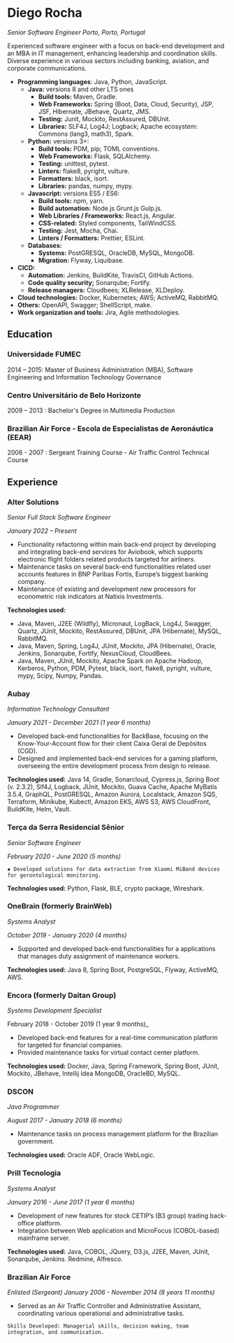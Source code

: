 # Diego Rocha

_Senior Software Engineer Porto, Porto, Portugal_

Experienced software engineer with a focus on back-end development and an MBA in IT management, enhancing leadership and
coordination skills. Diverse experience in various sectors including banking, aviation, and corporate communications.

- **Programming languages**: Java, Python, JavaScript.
    - **Java:** versions 8 and other LTS ones
        - **Build tools:** Maven, Gradle.
        - **Web Frameworks:** Spring (Boot, Data, Cloud, Security), JSP, JSF, Hibernate, JBehave, Quartz, JMS.
        - **Testing:** Junit, Mockito, RestAssured, DBUnit.
        - **Libraries:** SLF4J, Log4J; Logback; Apache ecosystem: Commons (lang3, math3), Spark.
    - **Python:** versions 3+:
        - **Build tools:** PDM, pip; TOML conventions.
        - **Web Frameworks:** Flask, SQLAlchemy.
        - **Testing:** unittest, pytest.
        - **Linters:** flake8, pyright, vulture.
        - **Formatters:** black, isort.
        - **Libraries:** pandas, numpy, mypy.
    - **Javascript:** versions ES5 / ES6:
        - **Build tools:** npm, yarn.
        - **Build automation:** Node.js Grunt.js Gulp.js.
        - **Web Libraries / Frameworks:** React.js, Angular.
        - **CSS-related:** Styled components, TailWindCSS.
        - **Testing:** Jest, Mocha, Chai.
        - **Linters / Formatters:** Prettier, ESLint.
    - **Databases:**
        - **Systems:** PostGRESQL, OracleDB, MySQL, MongoDB.
        - **Migration:** Flyway, Liquibase.
- **CICD:**
    - **Automation:** Jenkins, BuildKite, TravisCI, GitHub Actions.
    - **Code quality security;** Sonarqube; Fortify.
    - **Release managers:** Cloudbees; XLRelease, XLDeploy.
- **Cloud technologies:** Docker, Kubernetes; AWS; ActiveMQ, RabbitMQ.
- **Others:** OpenAPI, Swagger; ShellScript, make.
- **Work organization and tools:** Jira, Agile methodologies.

## Education

### Universidade FUMEC

2014 – 2015: Master of Business Administration (MBA), Software Engineering and Information Technology Governance

### Centro Universitário de Belo Horizonte

2009 – 2013 : Bachelor's Degree in Multimedia Production

### Brazilian Air Force - Escola de Especialistas de Aeronáutica (EEAR)

2006 - 2007 : Sergeant Training Course - Air Traffic Control Technical Course

## Experience

### Alter Solutions

_Senior Full Stack Software Engineer_

_January 2022 – Present_

- Functionality refactoring within main back-end project by developing and integrating back-end services for
  Aviobook, which supports electronic flight folders related products targeted for airliners.
- Maintenance tasks on several back-end functionalities related user accounts features in BNP Paribas Fortis,
  Europe’s biggest banking company.
- Maintenance of existing and development new processors for econometric risk indicators at Natixis
  Investments.

**Technologies used:**

- Java, Maven, J2EE (Wildfly), Micronaut, LogBack, Log4J, Swagger, Quartz, JUnit, Mockito, RestAssured, DBUnit,
  JPA (Hibernate), MySQL, RabbitMQ.
- Java, Maven, Spring, Log4J, JUnit, Mockito, JPA (Hibernate), Oracle, Jenkins, Sonarqube, Fortify, NexusCloud,
  CloudBees.
- Java, Maven, JUnit, Mockito, Apache Spark on Apache Hadoop, Kerberos, Python, PDM, Pytest, black, isort,
  flake8, pyright, vulture, mypy, Scipy, Numpy, Pandas.

### Aubay

_Information Technology Consultant_

_January 2021 - December 2021 (1 year 6 months)_

* Developed back-end functionalities for BackBase, focusing on the Know-Your-Account flow for their client
  Caixa Geral de Depósitos (CGD).
* Designed and implemented back-end services for a gaming platform, overseeing the entire development
  process from design to release.

**Technologies used:** Java 14, Gradle, Sonarcloud, Cypress.js, Spring Boot (v. 2.3.2), Slf4J, Logback, JUnit, Mockito,
Guava Cache, Apache MyBatis 3.5.4, GraphQL, PostGRESQL, Amazon Aurora, Localstack, Amazon SQS, Terraform, Minikube,
Kubectl, Amazon EKS, AWS S3, AWS CloudFront, BuildKite, Helm, Vault.

### Terça da Serra Residencial Sênior

_Senior Software Engineer_

_February 2020 - June 2020 (5 months)_

```
▪ Developed solutions for data extraction from Xiaomi MiBand devices for gerontological monitoring.
```

**Technologies used:** Python, Flask, BLE, crypto package, Wireshark.

### OneBrain (formerly BrainWeb)

_Systems Analyst_

_October 2019 - January 2020 (4 months)_

- Supported and developed back-end functionalities for a applications that manages duty assignment of
  maintenance workers.

**Technologies used:** Java 8, Spring Boot, PostgreSQL, Flyway, ActiveMQ, AWS.

### Encora (formerly Daitan Group)

_Systems Development Specialist_

February 2018 - October 2019 (1 year 9 months)_

* Developed back-end features for a real-time communication platform for targeted for financial companies.
* Provided maintenance tasks for virtual contact center platform.

**Technologies used:**  Docker, Java, Spring Framework, Spring Boot, JUnit, Mockito, JBehave, Intellij Idea MongoDB,
OracleBD, MySQL.

### DSCON

_Java Programmer_

_August 2017 - January 2018 (6 months)_

- Maintenance tasks on process management platform for the Brazilian government.

**Technologies used:** Oracle ADF, Oracle WebLogic.

### Prill Tecnologia

_Systems Analyst_

_January 2016 - June 2017 (1 year 6 months)_

- Development of new features for stock CETIP’s (B3 group) trading back-office platform.
- Integration between Web application and MicroFocus (COBOL-based) mainframe server.

**Technologies used:** Java, COBOL, JQuery, D3.js, J2EE, Maven, JUnit, Sonarqube, Jenkins. Redmine, Alfresco.

### Brazilian Air Force

_Enlisted (Sergeant)
January 2006 - November 2014 (8 years 11 months)_

- Served as an Air Traffic Controller and Administrative Assistant, coordinating various operational and
  administrative tasks.

```
Skills Developed: Managerial skills, decision making, team integration, and communication.
```
